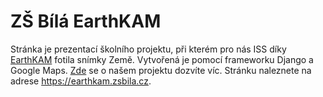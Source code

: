 # ZŠ Bílá EarthKAM
Stránka je prezentací školního projektu, při kterém pro nás ISS díky [EarthKAM](https://earthkam.org) fotila snímky Země.
Vytvořená je pomocí frameworku Django a Google Maps. [Zde](https://earthkam.pythonanywhere.com/o-projektu) se o našem projektu dozvíte víc.
Stránku naleznete na adrese https://earthkam.zsbila.cz.
